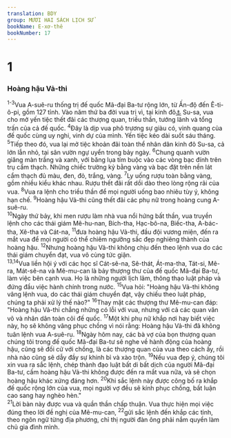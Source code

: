 ```yaml
---
translation: BDY
group: MƯƠI HAI SÁCH LỊCH SỬ
bookName: E-xơ-thê 
bookNumber: 17
---
```


<div class="title"><h1>1</h1> <h3>Hoàng hậu Vả-thi</h3></div>
<span class="verse et_1_1 et_1_2 et_1_3"><sup>1-3</sup>Vua A-suê-ru thống trị đế quốc Mã-đại Ba-tư rộng lớn, từ Ấn-độ đến Ê-ti-ô-pi, gồm 127 tỉnh. Vào năm thứ ba đời vua trị vì, tại kinh đô<a href="#" data-toggle="tooltip" data-placement="bottom" title="Nt cung điện, hoàng cung">⚓</a> Su-sa, vua cho mở yến tiệc thết đãi các thượng quan, triều thần, tướng lãnh và tổng trấn của cả đế quốc. </span>
<span class="verse et_1_4"><sup>4</sup>Đây là dịp vua phô trương sự giàu có, vinh quang của đế quốc cùng uy nghi, vinh dự của mình. Yến tiệc kéo dài suốt sáu tháng.<br/></span>
<span class="verse et_1_5"><sup>5</sup>Tiếp theo đó, vua lại mở tiệc khoản đãi toàn thể nhân dân kinh đô Su-sa, cả lớn lẫn nhỏ, tại sân vườn ngự uyển trong bảy ngày. </span>
<span class="verse et_1_6"><sup>6</sup>Chung quanh vườn giăng màn trắng và xanh, với băng lụa tím buộc vào các vòng bạc đính trên trụ cẩm thạch. Những chiếc trường kỷ bằng vàng và bạc đặt trên nền lát cẩm thạch đủ màu, đen, đỏ, trắng, vàng. </span>
<span class="verse et_1_7"><sup>7</sup>Ly uống rượu toàn bằng vàng, gồm nhiều kiểu khác nhau. Rượu thết đãi rất dồi dào theo lòng rộng rãi của vua. </span>
<span class="verse et_1_8"><sup>8</sup>Vua ra lệnh cho triều thần để mọi người uống bao nhiêu tùy ý, không hạn chế. </span>
<span class="verse et_1_9"><sup>9</sup>Hoàng hậu Vả-thi cũng thết đãi các phụ nữ trong hoàng cung A-suê-ru.<br/></span>
<span class="verse et_1_10"><sup>10</sup>Ngày thứ bảy, khi men rượu làm nhà vua nổi hứng bất thần, vua truyền lệnh cho các thái giám Mê-hu-nan, Bích-tha, Hạc-bô-na, Biếc-tha, A-bác-tha, Xê-tha và Cát-na, </span>
<span class="verse et_1_11"><sup>11</sup>đưa hoàng hậu Vả-thi, đầu đội vương miện, đến ra mắt vua để mọi người có thể chiêm ngưỡng sắc đẹp nghiêng thành của hoàng hậu. </span>
<span class="verse et_1_12"><sup>12</sup>Nhưng hoàng hậu Vả-thi không chịu đến theo lệnh vua do các thái giám chuyển đạt, vua vô cùng tức giận.<br/></span>
<span class="verse et_1_13 et_1_14"><sup>13,14</sup>Vua liền hội ý với các học sĩ Cát-sê-na, Sê-thát, Át-ma-tha, Tát-si, Mê-ra, Mát-sê-na và Mê-mu-can là bảy thượng thư của đế quốc Mã-đại Ba-tư, làm việc bên cạnh vua. Họ là những người lịch lãm, thông thạo luật pháp và đứng đầu việc hành chính trong nước. </span>
<span class="verse et_1_15"><sup>15</sup>Vua hỏi: &#34;Hoàng hậu Vả-thi không vâng lệnh vua, do các thái giám chuyển đạt, vậy chiếu theo luật pháp, chúng ta phải xử lý thế nào?&#34; </span>
<span class="verse et_1_16"><sup>16</sup>Thay mặt các thượng thư Mê-mu-can đáp: &#34;Hoàng hậu Vả-thi chẳng những có lỗi với vua, nhưng với cả các quan văn võ và nhân dân toàn cõi đế quốc. </span>
<span class="verse et_1_17"><sup>17</sup>Một khi phụ nữ khắp nơi hay biết việc này, họ sẽ không vâng phục chồng vì nói rằng: Hoàng hậu Vả-thi đã không tuân lệnh vua A-suê-ru. </span>
<span class="verse et_1_18"><sup>18</sup>Ngày hôm nay, các bà vợ của bọn thượng quan chúng tôi trong đế quốc Mã-đại Ba-tư sẽ nghe về hành động của hoàng hậu, cũng sẽ đối cử với chồng, là các thượng quan của vua theo cách ấy, rồi nhà nào cũng sẽ dẫy đầy sự khinh bỉ và xào trộn. </span>
<span class="verse et_1_19"><sup>19</sup>Nếu vua đẹp ý, chúng tôi xin vua ra sắc lệnh, chép thành đạo luật bất di bất dịch của người Mã-đại Ba-tư, cấm hoàng hậu Vả-thi không được đến ra mắt vua nữa, và sẽ chọn hoàng hậu khác xứng đáng hơn. </span>
<span class="verse et_1_20"><sup>20</sup>Khi sắc lệnh này được công bố ra khắp đế quốc rộng lớn của vua, mọi người vợ đều sẽ kính phục chồng, bất luận cao sang hay nghèo hèn.&#34;<br/></span>
<span class="verse et_1_21"><sup>21</sup>Lời bàn này được vua và quần thần chấp thuận. Vua thực hiện mọi việc đúng theo lời đề nghị của Mê-mu-can, </span>
<span class="verse et_1_22"><sup>22</sup>gửi sắc lệnh đến khắp các tỉnh, theo ngôn ngữ từng địa phương, chỉ thị người đàn ông phải nắm quyền làm chủ gia đình mình.</span>
